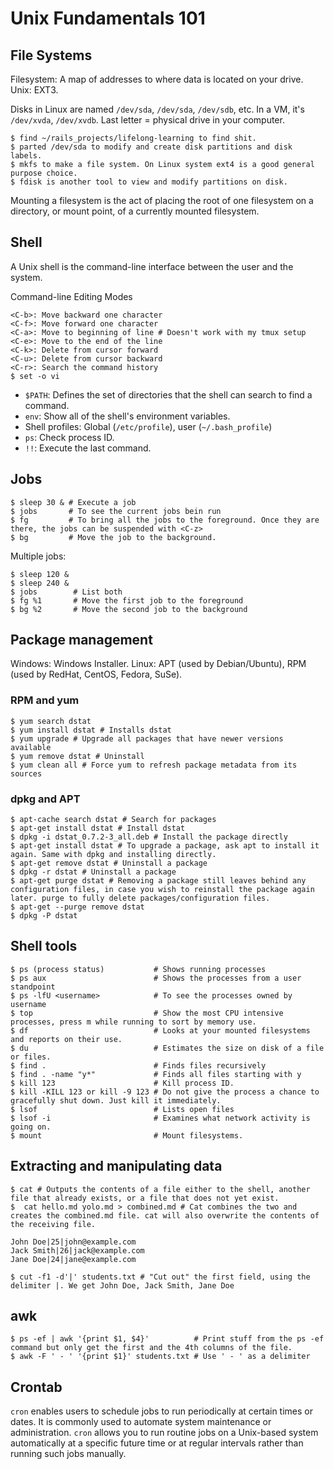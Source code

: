 # Unix Fundamentals 101

## File Systems

Filesystem: A map of addresses to where data is located on your drive. Unix: EXT3.

Disks in Linux are named `/dev/sda`, `/dev/sda`, `/dev/sdb`, etc. In a VM, it's `/dev/xvda`, `/dev/xvdb`. Last letter = physical drive in your computer.

    $ find ~/rails_projects/lifelong-learning to find shit.
    $ parted /dev/sda to modify and create disk partitions and disk labels.
    $ mkfs to make a file system. On Linux system ext4 is a good general purpose choice.
    $ fdisk is another tool to view and modify partitions on disk.

Mounting a filesystem is the act of placing the root of one filesystem on a directory, or mount point, of a currently mounted filesystem.

## Shell

A Unix shell is the command-line interface between the user and the system.

Command-line Editing Modes

    <C-b>: Move backward one character
    <C-f>: Move forward one character
    <C-a>: Move to beginning of line # Doesn't work with my tmux setup
    <C-e>: Move to the end of the line
    <C-k>: Delete from cursor forward
    <C-u>: Delete from cursor backward
    <C-r>: Search the command history
    $ set -o vi

- `$PATH`: Defines the set of directories that the shell can search to find a command.
- `env`: Show all of the shell's environment variables.
- Shell profiles: Global (`/etc/profile`), user (`~/.bash_profile`)
- `ps`: Check process ID.
- `!!`: Execute the last command.

## Jobs

    $ sleep 30 & # Execute a job
    $ jobs       # To see the current jobs bein run
    $ fg         # To bring all the jobs to the foreground. Once they are there, the jobs can be suspended with <C-z>
    $ bg         # Move the job to the background.

Multiple jobs:

    $ sleep 120 &
    $ sleep 240 &
    $ jobs        # List both
    $ fg %1       # Move the first job to the foreground
    $ bg %2       # Move the second job to the background

## Package management

Windows: Windows Installer. Linux: APT (used by Debian/Ubuntu), RPM (used by RedHat, CentOS, Fedora, SuSe).

### RPM and yum

    $ yum search dstat
    $ yum install dstat # Installs dstat
    $ yum upgrade # Upgrade all packages that have newer versions available
    $ yum remove dstat # Uninstall
    $ yum clean all # Force yum to refresh package metadata from its sources

### dpkg and APT

    $ apt-cache search dstat # Search for packages
    $ apt-get install dstat # Install dstat
    $ dpkg -i dstat_0.7.2-3_all.deb # Install the package directly
    $ apt-get install dstat # To upgrade a package, ask apt to install it again. Same with dpkg and installing directly.
    $ apt-get remove dstat # Uninstall a package
    $ dpkg -r dstat # Uninstall a package
    $ apt-get purge dstat # Removing a package still leaves behind any configuration files, in case you wish to reinstall the package again later. purge to fully delete packages/configuration files.
    $ apt-get --purge remove dstat
    $ dpkg -P dstat

## Shell tools

    $ ps (process status)           # Shows running processes
    $ ps aux                        # Shows the processes from a user standpoint
    $ ps -lfU <username>            # To see the processes owned by username
    $ top                           # Show the most CPU intensive processes, press m while running to sort by memory use.
    $ df                            # Looks at your mounted filesystems and reports on their use.
    $ du                            # Estimates the size on disk of a file or files.
    $ find .                        # Finds files recursively
    $ find . -name "y*"             # Finds all files starting with y
    $ kill 123                      # Kill process ID.
    $ kill -KILL 123 or kill -9 123 # Do not give the process a chance to gracefully shut down. Just kill it immediately.
    $ lsof                          # Lists open files
    $ lsof -i                       # Examines what network activity is going on.
    $ mount                         # Mount filesystems.

## Extracting and manipulating data

    $ cat # Outputs the contents of a file either to the shell, another file that already exists, or a file that does not yet exist.
    $  cat hello.md yolo.md > combined.md # Cat combines the two and creates the combined.md file. cat will also overwrite the contents of the receiving file.

    John Doe|25|john@example.com
    Jack Smith|26|jack@example.com
    Jane Doe|24|jane@example.com

    $ cut -f1 -d'|' students.txt # "Cut out" the first field, using the delimiter |. We get John Doe, Jack Smith, Jane Doe

## awk

    $ ps -ef | awk '{print $1, $4}'          # Print stuff from the ps -ef command but only get the first and the 4th columns of the file.
    $ awk -F ' - ' '{print $1}' students.txt # Use ' - ' as a delimiter

## Crontab

`cron` enables users to schedule jobs to run periodically at certain times or dates. It is commonly used to automate system maintenance or administration. `cron` allows you to run routine jobs on a Unix-based system automatically at a specific future time or at regular intervals rather than running such jobs manually.
